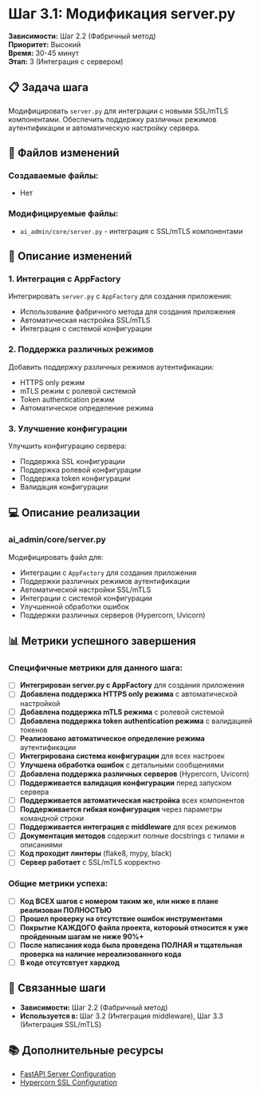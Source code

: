 # Шаг 3.1: Модификация server.py

**Зависимости:** Шаг 2.2 (Фабричный метод)  
**Приоритет:** Высокий  
**Время:** 30-45 минут  
**Этап:** 3 (Интеграция с сервером)

## 📋 Задача шага

Модифицировать `server.py` для интеграции с новыми SSL/mTLS компонентами. Обеспечить поддержку различных режимов аутентификации и автоматическую настройку сервера.

## 📁 Файлов изменений

### Создаваемые файлы:
- Нет

### Модифицируемые файлы:
- `ai_admin/core/server.py` - интеграция с SSL/mTLS компонентами

## 🔧 Описание изменений

### 1. Интеграция с AppFactory
Интегрировать `server.py` с `AppFactory` для создания приложения:
- Использование фабричного метода для создания приложения
- Автоматическая настройка SSL/mTLS
- Интеграция с системой конфигурации

### 2. Поддержка различных режимов
Добавить поддержку различных режимов аутентификации:
- HTTPS only режим
- mTLS режим с ролевой системой
- Token authentication режим
- Автоматическое определение режима

### 3. Улучшение конфигурации
Улучшить конфигурацию сервера:
- Поддержка SSL конфигурации
- Поддержка ролевой конфигурации
- Поддержка token конфигурации
- Валидация конфигурации

## 💻 Описание реализации

### ai_admin/core/server.py
Модифицировать файл для:
- Интеграции с `AppFactory` для создания приложения
- Поддержки различных режимов аутентификации
- Автоматической настройки SSL/mTLS
- Интеграции с системой конфигурации
- Улучшенной обработки ошибок
- Поддержки различных серверов (Hypercorn, Uvicorn)

## 📊 Метрики успешного завершения

### Специфичные метрики для данного шага:
- [ ] **Интегрирован server.py с AppFactory** для создания приложения
- [ ] **Добавлена поддержка HTTPS only режима** с автоматической настройкой
- [ ] **Добавлена поддержка mTLS режима** с ролевой системой
- [ ] **Добавлена поддержка token authentication режима** с валидацией токенов
- [ ] **Реализовано автоматическое определение режима** аутентификации
- [ ] **Интегрирована система конфигурации** для всех настроек
- [ ] **Улучшена обработка ошибок** с детальными сообщениями
- [ ] **Добавлена поддержка различных серверов** (Hypercorn, Uvicorn)
- [ ] **Поддерживается валидация конфигурации** перед запуском сервера
- [ ] **Поддерживается автоматическая настройка** всех компонентов
- [ ] **Поддерживается гибкая конфигурация** через параметры командной строки
- [ ] **Поддерживается интеграция с middleware** для всех режимов
- [ ] **Документация методов** содержит полные docstrings с типами и описаниями
- [ ] **Код проходит линтеры** (flake8, mypy, black)
- [ ] **Сервер работает** с SSL/mTLS корректно

### Общие метрики успеха:
- [ ] **Код ВСЕХ шагов с номером таким же, или ниже в плане реализован ПОЛНОСТЬЮ**
- [ ] **Прошел проверку на отсутствие ошибок инструментами**
- [ ] **Покрытие КАЖДОГО файла проекта, котороый относится к уже пройденным шагам не ниже 90%+**
- [ ] **После написания кода была проведена ПОЛНАЯ и тщательная проверка на наличие нереализованного кода**
- [ ] **В коде отсутсвтует хардкод**

## 🔗 Связанные шаги

- **Зависимости:** Шаг 2.2 (Фабричный метод)
- **Используется в:** Шаг 3.2 (Интеграция middleware), Шаг 3.3 (Интеграция SSL/mTLS)

## 📚 Дополнительные ресурсы

- [FastAPI Server Configuration](https://fastapi.tiangolo.com/deployment/)
- [Hypercorn SSL Configuration](https://pgjones.gitlab.io/hypercorn/how_to_guides/ssl.html)